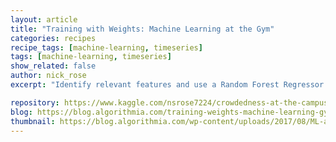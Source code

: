 ```yaml
---
layout: article
title: "Training with Weights: Machine Learning at the Gym"
categories: recipes
recipe_tags: [machine-learning, timeseries]
tags: [machine-learning, timeseries]
show_related: false
author: nick_rose
excerpt: "Identify relevant features and use a Random Forest Regressor to predict how crowded the gym will be"

repository: https://www.kaggle.com/nsrose7224/crowdedness-at-the-campus-gym/kernels
blog: https://blog.algorithmia.com/training-weights-machine-learning-gym/
thumbnail: https://blog.algorithmia.com/wp-content/uploads/2017/08/ML-at-the-Gym.jpeg
---
```

